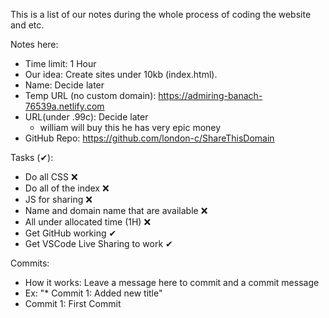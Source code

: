 This is a list of our notes during the whole process of coding the website and etc.

Notes here:
 * Time limit: 1 Hour
 * Our idea: Create sites under 10kb (index.html).
 * Name: Decide later
 * Temp URL (no custom domain): https://admiring-banach-76539a.netlify.com
 * URL(under .99c): Decide later
    - william will buy this he has very epic money
 * GitHub Repo: https://github.com/london-c/ShareThisDomain

Tasks (✔):
 * Do all CSS ❌
 * Do all of the index ❌
 * JS for sharing ❌
 * Name and domain name that are available ❌
 * All under allocated time (1H) ❌
 * Get GitHub working ✔
 * Get VSCode Live Sharing to work ✔

Commits:
 * How it works: Leave a message here to commit and a commit message
 * Ex: "* Commit 1: Added new title"
 * Commit 1: First Commit